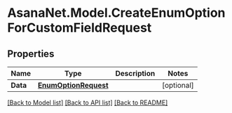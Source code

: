 # AsanaNet.Model.CreateEnumOptionForCustomFieldRequest

## Properties

Name | Type | Description | Notes
------------ | ------------- | ------------- | -------------
**Data** | [**EnumOptionRequest**](EnumOptionRequest.md) |  | [optional] 

[[Back to Model list]](../README.md#documentation-for-models) [[Back to API list]](../README.md#documentation-for-api-endpoints) [[Back to README]](../README.md)

